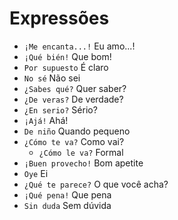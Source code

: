 # Expressões

-   `¡Me encanta...!` Eu amo...!
-   `¡Qué bién!` Que bom!
-   `Por supuesto` É claro
-   `No sé` Não sei
-   `¿Sabes qué?` Quer saber?
-   `¿De veras?` De verdade?
-   `¿En serio?` Sério?
-   `¡Ajá!` Ahá!
-   `De niño` Quando pequeno
-   `¿Cómo te va?` Como vai?
    -   `¿Cómo le va?` Formal
-   `¡Buen provecho!` Bom apetite
-   `Oye` Ei
-   `¿Qué te parece?` O que você acha?
-   `¡Qué pena!` Que pena
-   `Sin duda` Sem dúvida

